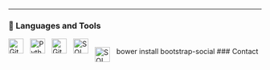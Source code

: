 

---

### 🧰 Languages and Tools


<img align="left" alt="Git" width="30px" style="padding-right:10px;" src="https://cdn.jsdelivr.net/gh/devicons/devicon/icons/git/git-original.svg" />

<img align="left" alt="Python" width="30px" style="padding-right:10px;" src="https://cdn.jsdelivr.net/gh/devicons/devicon/icons/python/python-plain.svg" />

<img align="left" alt="GitHub" width="30px" style="padding-right:10px;" src="https://cdn.jsdelivr.net/gh/devicons/devicon/icons/github/github-original.svg" />

<img align="left" alt="SQL" width="30px" style="padding-right:10px;" src="https://cdn.jsdelivr.net/gh/devicons/devicon/icons/mysql/mysql-original.svg" />
      


<br />
bower install bootstrap-social
### Contact
<img align="left" alt="SQL" width="30px" style="padding-right:10px;" src="https://icongr.am/devicon/linkedin-plain.svg?size=128&color=currentColor" />
<a class="btn btn-social-icon btn-twitter">
  <span class="fa fa-twitter"></span>
</a>
  <a href="https://www.linkedin.com/in/nicol%C3%A1s-osorio-aa2b63243/">

